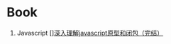 # Book
 1. Javascript
 [][深入理解javascript原型和闭包（完结）](http://www.cnblogs.com/wangfupeng1988/p/3977924.html)
